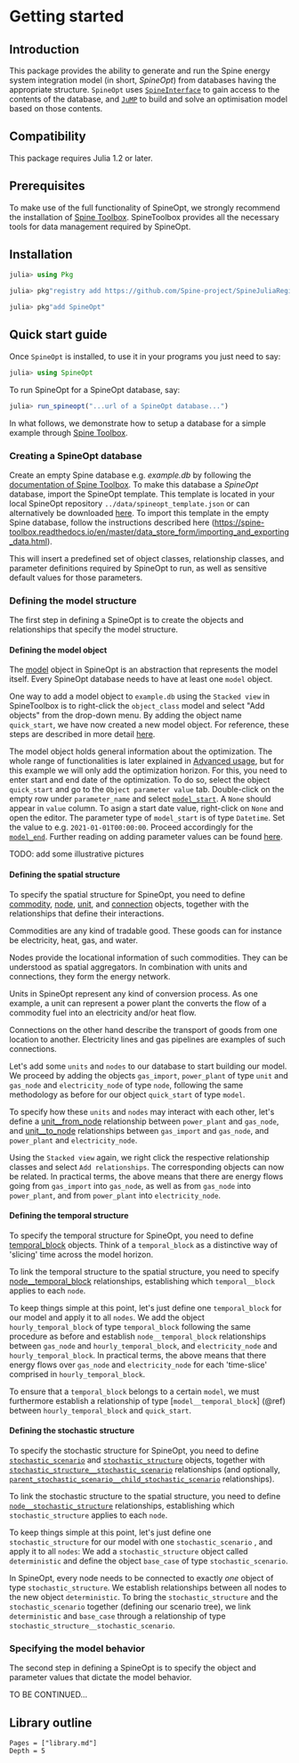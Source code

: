 # Getting started

## Introduction

This package provides the ability to generate and run the Spine energy system integration model
(in short, *SpineOpt*)
from databases having the appropriate structure.
`SpineOpt` uses [`SpineInterface`](https://github.com/Spine-project/SpineInterface.jl)
to gain access to the contents of the database,
and [`JuMP`](https://github.com/JuliaOpt/JuMP.jl) to build and solve
an optimisation model based on those contents.

## Compatibility

This package requires Julia 1.2 or later.

## Prerequisites

To make use of the full functionality of SpineOpt, we strongly recommend the installation of [Spine Toolbox](https://github.com/Spine-project/Spine-Toolbox).
SpineToolbox provides all the necessary tools for data management required by SpineOpt.

## Installation

```julia
julia> using Pkg

julia> pkg"registry add https://github.com/Spine-project/SpineJuliaRegistry"

julia> pkg"add SpineOpt"

```


## Quick start guide

Once `SpineOpt` is installed, to use it in your programs you just need to say:

```julia
julia> using SpineOpt
```

To run SpineOpt for a SpineOpt database, say:

```julia
julia> run_spineopt("...url of a SpineOpt database...")
```

In what follows, we demonstrate how to setup a database for a simple example through
[Spine Toolbox](https://github.com/Spine-project/Spine-Toolbox).

### Creating a SpineOpt database

Create an empty Spine database e.g. *example.db* by following the [documentation of Spine Toolbox](https://spine-toolbox.readthedocs.io/en/master/data_store_form/getting_started.html).
To make this database a *SpineOpt* database, import the SpineOpt template. This template is located in your local SpineOpt repository `../data/spineopt_template.json` or can alternatively
be downloaded [here](https://github.com/Spine-project/SpineOpt.jl/blob/master/data/spineopt_template.json). To import this template in the empty Spine database, follow the instructions
described here (https://spine-toolbox.readthedocs.io/en/master/data_store_form/importing_and_exporting_data.html).

This will insert a predefined set of object classes, relationship classes,
and parameter definitions required by SpineOpt to run,
as well as sensitive default values for those parameters.

### Defining the model structure

The first step in defining a SpineOpt is to create the objects and relationships
that specify the model structure.


#### Defining the model object

The [model](@ref) object in SpineOpt is an abstraction that represents the model itself.
Every SpineOpt database needs to have at least one `model` object.

One way to add a model object to `example.db` using the `Stacked view` in SpineToolbox is to right-click the `object_class` model and select "Add objects" from the drop-down menu. By adding the object name `quick_start`, we have
now created a new model object. For reference, these steps are described in more detail [here](https://spine-toolbox.readthedocs.io/en/master/data_store_form/adding_data.html#adding-object-classes).

The model object holds general information about the optimization. The whole range of functionalities is later explained in [Advanced usage](@ref), but for this example we will
only add the optimization horizon. For this, you need to enter start and end date of the optimization. To do so, select the object `quick_start` and go to the `Object parameter value` tab. Double-click on the empty row under `parameter_name`
and select [`model_start`](@ref). A `None` should appear in `value` column. To asign a start date value, right-click on `None` and open the editor. The parameter type of `model_start` is of type `Datetime`. Set the value to e.g. `2021-01-01T00:00:00`. Proceed accordingly
for the [`model_end`](@ref). Further reading on adding parameter values can be found [here](https://spine-toolbox.readthedocs.io/en/master/data_store_form/adding_data.html#adding-parameter-values).

TODO: add some illustrative pictures

#### Defining the spatial structure

To specify the spatial structure for SpineOpt, you need to define [commodity](@ref), [node](@ref), [unit](@ref), and [connection](@ref) objects,
together with the relationships that define their interactions.

Commodities are any kind of tradable good. These goods can for instance be electricity, heat, gas, and water.

Nodes provide the locational information of such commodities. They can be understood as spatial aggregators. In combination with units and connections, they
form the energy network.

Units in SpineOpt represent any kind of conversion process. As one example, a unit can represent a power plant the converts the flow of a commodity fuel into an electricity and/or heat flow.

Connections on the other hand describe the transport of goods from one location to another. Electricity lines and gas pipelines are examples of such connections.

Let's add some `units` and `nodes` to our database to start building our model. We proceed by adding the objects `gas_import`, `power_plant` of type `unit` and
`gas_node` and `electricity_node` of type `node`, following the same methodology as before for our object `quick_start` of type `model`.

To specify how these `units` and `nodes` may interact with each other,
let's define a [unit__from_node](@ref) relationship between `power_plant` and `gas_node`, and [unit__to_node](@ref) relationships between `gas_import` and `gas_node`, and `power_plant` and `electricity_node`.

Using the `Stacked view` again, we right click the respective relationship classes and select `Add relationships`. The corresponding objects can now be related.
In practical terms, the above means that there are energy flows
going from `gas_import` into `gas_node`, as well as from `gas_node` into `power_plant`,
and from `power_plant` into `electricity_node`.


#### Defining the temporal structure

To specify the temporal structure for SpineOpt, you need to define [temporal_block](@ref) objects.
Think of a `temporal_block` as a distinctive way of 'slicing' time across the model horizon.

To link the temporal structure to the spatial structure,
you need to specify [node__temporal_block](@ref) relationships,
establishing which `temporal__block` applies to each `node`.

To keep things simple at this point,
let's just define one `temporal_block` for our model and apply it to all `nodes`. We add the object `hourly_temporal_block` of type `temporal_block`
following the same procedure as before and establish `node__temporal_block` relationships between 
`gas_node` and `hourly_temporal_block`, and `electricity_node` and `hourly_temporal_block`.
In practical terms, the above means that there energy flows over `gas_node` and `electricity_node`
for each 'time-slice' comprised in `hourly_temporal_block`.

To ensure that a `temporal_block` belongs to a certain `model`, we must furthermore establish a relationship 
of type [`model__temporal_block`] (@ref) between `hourly_temporal_block` and `quick_start`.

#### Defining the stochastic structure

To specify the stochastic structure for SpineOpt,
you need to define [`stochastic_scenario`](@ref) and [`stochastic_structure`](@ref) objects,
together with [`stochastic_structure__stochastic_scenario`](@ref) relationships
(and optionally, [`parent_stochastic_scenario__child_stochastic_scenario`](@ref) relationships).

To link the stochastic structure to the spatial structure,
you need to define [`node__stochastic_structure`](@ref) relationships,
establishing which `stochastic_structure` applies to each `node`.

To keep things simple at this point,
let's just define one `stochastic_structure` for our model with one `stochastic_scenario` ,
and apply it to all `nodes`: We add a `stochastic_structure` object called `deterministic` and define the object `base_case` of type `stochastic_scenario`.

In SpineOpt, every node needs to be connected to exactly *one* object of type `stochastic_structure`. We establish relationships between all nodes to the new object `deterministic`.
To bring the `stochastic_structure` and the `stochastic_scenario` together (defining our scenario tree), we link `deterministic` and `base_case` through a relationship of type 
`stochastic_structure__stochastic_scenario`.

### Specifying the model behavior

The second step in defining a SpineOpt is to specify the object and parameter values
that dictate the model behavior.

TO BE CONTINUED...


## Library outline

```@contents
Pages = ["library.md"]
Depth = 5
```


